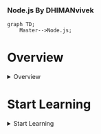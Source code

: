 ### Node.js By DHIMANvivek

```mermaid
graph TD;
    Master-->Node.js;
```

# Overview

<details><summary>Overview</summary>
	<div class="button-group minor-group">
    
  
<p>
	
	
</div>


  <a>
  
  * Node js Master  

-> nodejs 8.0.0 lts -> long term stable 

* Story On Nodejs

Creator of Node.js - > Ryan Dahl 

running javascript on the server 

v8 like chrome is strong virtual machine 

setTimeout( function() { } , 2000) -> in this first argument is callback function and second argument is the number of miliseconds you want to wait

setInterval( function() { } , 2000) -> callback function calls again and again like function() { console.log(" Hello ")} -> Hello get print again and again

node.js exits when there is nothing to do 

stop -> https://www.youtube.com/watch?v=jo_B4LTHi3I        11.43 time


course continue ->

in jan 2010 -> isaac schlueter created NPM

in feb 2009  -> MongoDB was created 

noSql database 

php developers using mysql

data store in binary form of json 

api -> json became problem 

everyone had to learn how to store and manipulate json

node.js and mongo made working with json on the backend much easier

javascript object notation more commonly known by the acronym JSON is an open data interchange format that is both human and machine-readable. it is independent of any programming language and is a common API output in a wide variety of applications.

json is native constructs 

nested object structure 

node was just js

keys values and nested objects 

javascript on the server 

expressjs , mongoose , angularJs , node for windows 

google release angular 2 way binding

mean stack developer 

node is needed at the end 

from 2011 until now node has progressed in largely predictable ways.

* V8 

= the chrome v8 javascript engine 

modern computers only understand "machine code"

instead of writing machine code most devs write in "high level" languages

in order to execute high-level code , the computer uses:

- interpreters 
- compilers 
- transpilers

compilers -> take source code and turn it into an executable file ( a file full of code the computer can execute ) 

transpilers -> take source code and turn it into source code of another type.

turning coffeescript into javascript

interpreters -> take source code and directly execute it by taking intermediate steps but they don't leave anything behind

v8 is javascript engine ( which is a type of javascript interpreter )

v8 is inside of chrome

Other javascript engines :

javascriptCore ( iOS , safari )
SpiderMonkey developed by mozila ( Firefox )
Chakra ( Internet Explorer )

javascript developed by Brendan Eich

web browsers embed javascript engines in oder to execute js.

node.js does the same. it embeds v8 in order to execute js.

what is node js exactly ?

->> node.js is server-side javascript runtime environment

v8 is cars engine 
node.js is everything else that makes the car/
you are driver

node.js is c++ application that embeds the v8 js engine

nodejs now presents itself as two applications :

1. A script processor 
2. A REPL ( Read Eval Print Loop )

call the script processor with:

node {script name}

node index.js

node is simply pass your javascript to v8 it initialize the process called event loop 

the "event loop" is continually checking if there is any new for node.js to do.

synchronous behaviour are executed completed by node as soon as possible

asynchronous behaviour are simply invoked but not imediated completed

node.js is single threaded 

node's event loop and "non blocking" IO don't allow node to do multiple things at one time....

..they just allow node to schedule things later

when processing a request, most web apps are actually sitting around waiting for most of the time.

blocking methods execute synchronously and non blocking methods execute asynchronously

a non blocking IO allows an app to do other things while its sitting around waiting

and thats how node processes js.

when you run a node application you dont specify all the files in the app , you only secify the "entry file".

var lib = require('./lib');

this grabs the contents of one file and assigns it to a variable.

module.exports = whatever ; 

this makes the current file "export" something to any other file who "requires" this one.

ex:-


![image](https://user-images.githubusercontent.com/53940939/233800588-2a635e68-9f2f-490a-85e0-32bd111a0c4e.png)

nodes module system creates a dependency tree, which tells node which files are needed to run the application

in summary : nodes script processor :

Reads in the file you specify
Reads in all the dependencies that file specifies, and all the dependencies of those files etc.
Begins executing the synchronous tasks in those files.
Begins processing the todo list by repeating the event loop until it has nothing to do.

REPL ->  Read Eval Print Loop -> it works like a console inside our browser , it is a way to define execute javascript code against the v8 engine in realtime 

to invoke REPL , just enter node

Anatomy of a Node Application ->>

comments 

dependencies -> when you want to import something like -> var mathlib = require('./lib/math')

you dont need to use the extension of the file name like math.js above written as math only this is the convinience that node provides.

objects ->

var jokes = {};

jokes.allJokes = function() { };

// export the library

module.exports = jokes ;

var fs = require('fs');

fs is a module that come standards with nodejs as part of there api we dont need to download it but you need to import it.

app.config = {
 'time' : 1000
}

app.config.time

Object literal notation -> object literals can also contain other object literals as well as functions like ->

const person = {
  name: 'vivek',

	greet: function() {
 		console.log('hello'+ this.name);
  }
}


Common Node Conventions -> 
 
package.json -> 

it contains meta data of the project this include the : 

{
  "name": "basicExample",
  "version": "0.0.1",
  "license": "UNLICENSED",
  "private": "true",
  "description": "Simple file that declares a few functions and invokes them",
  "main": "index.js",
  "scripts": {
    "start": "node index.js"
  },
  "dependencies": {
    "jokes" : "0.1.3"
  }
}


common node convention ->

hidden file called .npmrc -> it just contain a token to authenticate the project against the npm cloud

* Testing and task running -> are both quite popular in the node community , testing script are commonly held in a /test directory and are triggered by a "test runner" such as mocha. Mocha is a testing library for Node. js, created to be a simple, extensible, and fast. It's used for unit and integration testing.

Grunt and Gulp are two most popular task runners

Grunt uses data configuration files that are similar to JSON, whereas Gulp employs JavaScript, which tends to be easier to write. Gulp code is often much shorter than Grunt code, and part of this is because you have to declare source and destination files for every task in Grunt.

* Documentation and source Control ->

readme.md

.git

.gitignore

common code-comments :-

@param -> To comment on a parameter, start the line with @param

/**
 * Prints "Hello!" to the console a given number of times
 * @param count the number of times to print the phrase
 */

@todo
@author
@date


* Environments & Configurations

oPTION 1:

start your app with -> NODE_ENV=myEnvironmentName node index.js

put your configuration in a file ( eg. config.js )
which has a switch inside of it.

that switch should read process.env.NODE_ENV to determine the current environment and export only the config variable for that environment

process.env.NODE_ENV is a special environment variable in Node.js that is used to determine the current environment in which the application is running.

OPTION 2:

start your app with every configuration varible you are going to need for that environment:

DBpassword=myDBpassword apiToken=mySecretToken port=thePortIShouldRunOn foo=bar node index.js

OPTION 3:

Read all your configuration from a .env file which gets ignored by source control

Each dev would put their own .env file in the project prior to beginning localhost work/

your deployment pipeline would insert an .env file into the repo before it deploys anywhere

* Styles & Patterns 

Airbnb Javascript Style Guide()

* Error Handling 

Errback:
function should callback two parameters
1. an error (if any)
2. data being returned (if any)

exampleFunction(function(err,data){
      //check error
      //Do stuff with the data
});

Avoid throwing Exceptions 

An uncaught exception takes down the thread and kills the app

Avoid Globals -> this way you will avoid namespace collisions with any libraries you may be using 

* Node.js vs Browser / Window

node can do many things that frontend js can not

node is one environment 

the browser is many

in node the source code you write is not visible to the end user
  </a>
	
</div>

</p>
</details>


# Start Learning


<details><summary>Start Learning</summary>
	<div class="button-group minor-group">
    
  
<p>
	
	
</div>



<a>
first node app -> building RESTful API for an uptime monitoring application

we will be using a number of built-in Node modules.

An "uptime monitor" allows users to enter URLs they want monitored, and receive alerts when those resources "go down" or "come back up"

1. the api listens on a port and accepts incoming HTTP requests for POST , GET , PUT , DELETE AND HEAD.
2. the api allows a client to connect . then create a new user, then edit and delete that user.
3. the api allows a user to "sign in" which gives them a token that they can use for subsequent authenticated requests.
4. the api allows the user to "sign out" which invalidates their token.
5. the api allows a signed-in user to use their token to create a new "check ( uptime monitoring )".
6. the api allows a signed-in user to edit or delete any of their checks.
7. in the background , workers perform all the "checks" at the appropriate times and send alerts to the users when a check changes its state from "up" to "down" , or vice versa. 

for our app , we will use the filesystem as a key-value store of JSON docs. In a real app, you'd want a DB.

*Basic Scaffolding 

index.js is the file that we have to invoke 

to show all the files in the directory -> ls -a -l

node index.js -> in this node sends the script index.js to the v8 and then process it then console the output.

*Starting a server ->

starting up an HTTP server

first we define the http module that what the http does
```	
// dependencies
var http = require('http')

// the server should respond to all requests with a string 
var server = http.createServer( function (req,res){
  res.end('Hello\n');
});

// start the server ,and have it listen on port 3000
server.listen(3000 , function(){
    console.log('server is start listening on port 3000 now');
});
```
	
to test -> 1. node index.js 
           2. curl localhost:3000

* Parsing request path

The queryString module provides two main methods for working with query strings: queryString.parse() and queryString.stringify().

The queryString.parse() method is used to parse a query string and convert it into a JavaScript object. It takes a query string as an argument and returns an object containing key-value pairs.

For example, consider the following query string:
	
```
const queryString = require('querystring');

const query = 'key1=value1&key2=value2&key3=value3';
const obj = queryString.parse(query);

console.log(obj);
// Output: { key1: 'value1', key2: 'value2', key3: 'value3' }

The queryString.stringify() method is used to convert a JavaScript object into a query string.
 It takes an object as an argument and returns a query string.

For example, consider the following JavaScript object:

const queryString = require('querystring');

const obj = { key1: 'value1', key2: 'value2', key3: 'value3' };
const query = queryString.stringify(obj);

console.log(query);
// Output: key1=value1&key2=value2&key3=value3

```
	
	
lets start with parsedUrl ( parsedUrl - > contain whole bunch of keys of parsed meta data about the request path or url that came in ) :->

pathname is the key that sets on parsedUrl object , it is untrimmed path that user requests to make it trimmed we need to code 
-> 
```	
var trimmedPath = path.replace(/^\/+|\/+$/g, ''); // this will replace any extra splash from the pathname.
```

url path code is :
```
// dependencies
var http = require('http');
var url = require('url');

// the server should respond to all requests with a string 
var server = http.createServer( function (req,res){

// get the url and parse it
var parsedURL = url.parse(req.url,true);

// get the path from the URL 
var path = parsedURL.pathname;
var trimmedPath = path.replace(/^\/+|\/+$/g, '');

// send the response
res.end('Hello\n');

// log the request path 
console.log('Request received on path '+trimmedPath);
});

// start the server ,and have it listen on port 3000
server.listen(3000 , function(){
    console.log('server is start listening on port 3000 now');
});

```
	
* Parsing HTTP Methods ->

get the method by using -> ``` var method = req.method.toLowerCase();
```

and call the method variable in console to see the request method

```
console.log('Request received on path with this method : '+method);
});
```

* Parsing Query Strings 

``` var queryStringObject = parsedURL.query; ```

console queryString ->

``` console.log(' these query string parameters : ',queryStringObject); // use , not + to call the queryStringObject ```

// output -> these query string parameters :  [Object: null prototype] { fizz: 'fuzz' }

* Parsing Request Headers 

``` var headers = req.headers;

console.log('headers ',headers); ```

open postman and then give key and pair values : 

 ```
Received with these headers  {
  host: 'localhost:3000',
  connection: 'keep-alive',
  'sec-ch-ua': '"Chromium";v="112", "Google Chrome";v="112", "Not:A-Brand";v="99"',
  'sec-ch-ua-mobile': '?0',
  fizz: 'buzz',
  'user-agent': 'Mozilla/5.0 (Windows NT 10.0; Win64; x64) AppleWebKit/537.36 (KHTML, like Gecko) Chrome/112.0.0.0 Safari/537.36',
  apple: 'oranges',
  foo: 'bar',
  'cache-control': 'no-cache',
  'postman-token': 'b228fddd-25fd-0b0c-e3a0-68a794e54f43',
  'sec-ch-ua-platform': '"Windows"',
  accept: '*/*',
  'sec-fetch-site': 'none',
  'sec-fetch-mode': 'cors',
  'sec-fetch-dest': 'empty',
  'accept-encoding': 'gzip, deflate, br',
  'accept-language': 'en-GB,en-US;q=0.9,en;q=0.8'
}
```


* Parsing Payload

Payload data in NodeJs is just packets or chunks of data sent to the server and that cannot be accessed ordinarily. They can be accessed when we decode them, using the string_decoder module

``` var StringDecoder = require('string_decoder').StringDecoder; ```

UTF-8 is a character encoding standard that is used to represent characters in electronic communication.
```
// Get the Payload, if any
var decode = new StringDecoder('utf-8');
```


</a>
	

</p>
</details>

